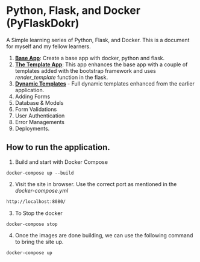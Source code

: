 # Python, Flask, and Docker (PyFlaskDokr)
A Simple learning series of Python, Flask, and Docker. This is a document for myself and my fellow learners. 

1. [**Base App**](https://github.com/Akbarsait/PyFlaskDokr/tree/main/01-BaseApp): Create a base app with docker, python and flask. 
2. [**The Template App**](https://github.com/Akbarsait/PyFlaskDokr/tree/main/02-Templates): This app enhances the base app with a couple of templates added with the bootstrap framework and uses *render_template* function in the flask. 
3. [**Dynamic Templates**](https://github.com/Akbarsait/PyFlaskDokr/tree/main/03-DynamicTemplates) - Full dynamic templates enhanced from the earlier application. 
4. Adding Forms
5. Database & Models
6. Form Validations 
7. User Authentication
8. Error Managements
9. Deployments.

## How to run the application.

1. Build and start with Docker Compose
```docker
docker-compose up --build
```
2. Visit the site in browser. Use the correct port as mentioned in the *docker-compose.yml*
```html
http://localhost:8080/
```
3. To Stop the docker
```docker
docker-compose stop
```
4. Once the images are done building, we can use the following command to bring the site up. 
```docker
docker-compose up
```